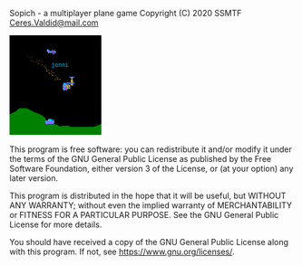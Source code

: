 Sopich - a multiplayer plane game
Copyright (C) 2020 SSMTF
Ceres.Valdid@mail.com

![Screenshot](https://github.com/SopichGame/sopich/blob/master/screenshot.png?raw=true)

This program is free software: you can redistribute it and/or modify
it under the terms of the GNU General Public License as published by
the Free Software Foundation, either version 3 of the License, or
(at your option) any later version.

This program is distributed in the hope that it will be useful,
but WITHOUT ANY WARRANTY; without even the implied warranty of
MERCHANTABILITY or FITNESS FOR A PARTICULAR PURPOSE.  See the
GNU General Public License for more details.

You should have received a copy of the GNU General Public License
along with this program.  If not, see <https://www.gnu.org/licenses/>.

